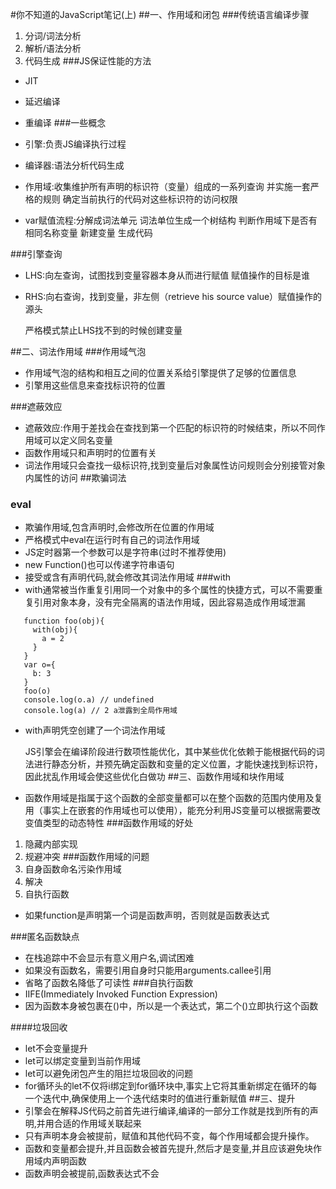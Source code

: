 #你不知道的JavaScript笔记(上)
##一、作用域和闭包
###传统语言编译步骤
  1. 分词/词法分析 
  2. 解析/语法分析 
  3. 代码生成
###JS保证性能的方法
  - JIT
  - 延迟编译
  - 重编译
###一些概念
  - 引擎:负责JS编译执行过程
  
  - 编译器:语法分析代码生成
  
  - 作用域:收集维护所有声明的标识符（变量）组成的一系列查询 并实施一套严格的规则 确定当前执行的代码对这些标识符的访问权限
  
  - var赋值流程:分解成词法单元 词法单位生成一个树结构 判断作用域下是否有相同名称变量 新建变量 生成代码
  
###引擎查询
  
  - LHS:向左查询，试图找到变量容器本身从而进行赋值 赋值操作的目标是谁
  
  - RHS:向右查询，找到变量，非左侧（retrieve his source value）赋值操作的源头
  
    严格模式禁止LHS找不到的时候创建变量

##二、词法作用域
###作用域气泡
   - 作用域气泡的结构和相互之间的位置关系给引擎提供了足够的位置信息
   - 引擎用这些信息来查找标识符的位置

###遮蔽效应
   - 遮蔽效应:作用于差找会在查找到第一个匹配的标识符的时候结束，所以不同作用域可以定义同名变量
   - 函数作用域只和声明时的位置有关
   - 词法作用域只会查找一级标识符,找到变量后对象属性访问规则会分别接管对象内属性的访问
 ##欺骗词法
 ### eval
   - 欺骗作用域,包含声明时,会修改所在位置的作用域
   - 严格模式中eval在运行时有自己的词法作用域
   - JS定时器第一个参数可以是字符串(过时不推荐使用)
   - new Function()也可以传递字符串语句
   - 接受或含有声明代码,就会修改其词法作用域
 ###with
   - with通常被当作重复引用同一个对象中的多个属性的快捷方式，可以不需要重复引用对象本身，没有完全隔离的语法作用域，因此容易造成作用域泄漏
   ```
      function foo(obj){
        with(obj){
          a = 2
        }
      }
      var o={
        b: 3
      }
      foo(o)
      console.log(o.a) // undefined
      console.log(a) // 2 a泄露到全局作用域
   ```
   - with声明凭空创建了一个词法作用域
     
     JS引擎会在编译阶段进行数项性能优化，其中某些优化依赖于能根据代码的词法进行静态分析，并预先确定函数和变量的定义位置，才能快速找到标识符，因此扰乱作用域会使这些优化白做功
 ##三、函数作用域和块作用域
   - 函数作用域是指属于这个函数的全部变量都可以在整个函数的范围内使用及复用（事实上在嵌套的作用域也可以使用），能充分利用JS变量可以根据需要改变值类型的动态特性
 ###函数作用域的好处
   1. 隐藏内部实现
   2. 规避冲突
 ###函数作用域的问题
   1. 自身函数命名污染作用域
   2. 解决
   3. 自执行函数
   
   - 如果function是声明第一个词是函数声明，否则就是函数表达式
   
 ###匿名函数缺点
   - 在栈追踪中不会显示有意义用户名,调试困难
   - 如果没有函数名，需要引用自身时只能用arguments.callee引用
   - 省略了函数名降低了可读性
 ###自执行函数
   - IIFE(Immediately Invoked Function Expression)
   - 因为函数本身被包裹在()中，所以是一个表达式，第二个()立即执行这个函数
   
 ####垃圾回收
   - let不会变量提升
   - let可以绑定变量到当前作用域
   - let可以避免闭包产生的阻拦垃圾回收的问题
   - for循环头的let不仅将i绑定到for循环块中,事实上它将其重新绑定在循环的每一个迭代中,确保使用上一个迭代结束时的值进行重新赋值
 ##三、提升
   - 引擎会在解释JS代码之前首先进行编译,编译的一部分工作就是找到所有的声明,并用合适的作用域关联起来
   - 只有声明本身会被提前，赋值和其他代码不变，每个作用域都会提升操作。
   - 函数和变量都会提升,并且函数会被首先提升,然后才是变量,并且应该避免块作用域内声明函数
   - 函数声明会被提前,函数表达式不会
 